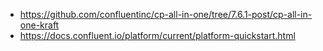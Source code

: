 - https://github.com/confluentinc/cp-all-in-one/tree/7.6.1-post/cp-all-in-one-kraft
- https://docs.confluent.io/platform/current/platform-quickstart.html